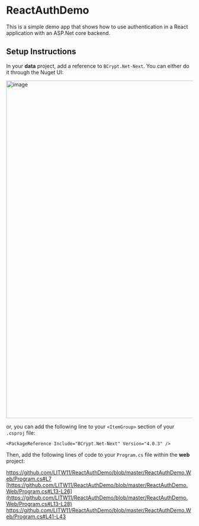 # ReactAuthDemo

This is a simple demo app that shows how to use authentication in a React application with an ASP.Net core backend.

## Setup Instructions

In your **data** project, add a reference to `BCrypt.Net-Next`. You can either do it through the Nuget UI:

<img width="912" alt="image" src="https://github.com/LKWD-2023/ReactAuthDemo/assets/126539919/5c7af3ea-66a4-42a6-9d41-47eecc3af1fe">

or, you can add the following line to your `<ItemGroup>` section of your `.csproj` file:

```
<PackageReference Include="BCrypt.Net-Next" Version="4.0.3" />
```

Then, add the following lines of code to your `Program.cs` file within the **web** project:

https://github.com/LITW11/ReactAuthDemo/blob/master/ReactAuthDemo.Web/Program.cs#L7
[https://github.com/LITW11/ReactAuthDemo/blob/master/ReactAuthDemo.Web/Program.cs#L13-L26](https://github.com/LITW11/ReactAuthDemo/blob/master/ReactAuthDemo.Web/Program.cs#L13-L28)
https://github.com/LITW11/ReactAuthDemo/blob/master/ReactAuthDemo.Web/Program.cs#L41-L43
